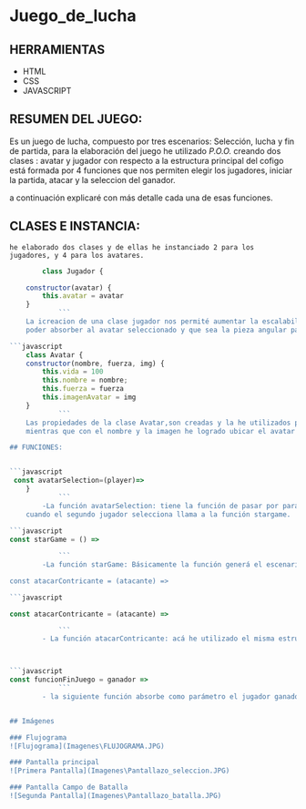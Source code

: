 # Juego_de_lucha
## HERRAMIENTAS
- HTML
- CSS
- JAVASCRIPT
## RESUMEN DEL JUEGO:

Es un juego de lucha, compuesto por tres escenarios:  Selección, lucha y fin de partida, para la elaboración del juego he utilizado *P.O.O.*  creando dos clases : avatar y jugador con respecto a la estructura principal del cofigo está formada
por 4 funciones que nos permiten elegir los jugadores, iniciar la partida, atacar y la seleccion del ganador. 

a continuación explicaré con más detalle cada una de esas funciones. 

## CLASES E INSTANCIA:  
    he elaborado dos clases y de ellas he instanciado 2 para los jugadores, y 4 para los avatares. 

```javascript
		class Jugador {

    constructor(avatar) {
        this.avatar = avatar
    }
			```
    La icreacion de una clase jugador nos permité aumentar la escalabilidad del juego, lo cual permite aumentar la cantidad de jugadores con mucha más facilidad y orden en nuestro codigo,  con respecto a la propiedad  *avatar = undifined*  con valor undefined para 
    poder absorber al avatar seleccionado y que sea la pieza angular para las estructuras de control que he utilizado. 

```javascript
	class Avatar {
    constructor(nombre, fuerza, img) {
        this.vida = 100
        this.nombre = nombre;
        this.fuerza = fuerza
        this.imagenAvatar = img
    }
			```
    Las propiedades de la clase Avatar,son creadas y la he utilizados para darle "vida", "identidad", "poder" e "imagen" al avatar, con la vida y el poder creé las condiciones de ataque y el fin del juego. 
    mientras que con el nombre y la imagen he logrado ubicar el avatar en todo el codigo. 

## FUNCIONES: 


```javascript
 const avatarSelection=(player)=>  
    }
			```  
        -La función avatarSelection: tiene la función de pasar por parárametro el jugador selección, gracias a un onclick que posee cada jugador, luego he utilizado un *switch* lo que permite formar una estructura de control más eficiente y ordenada. 
    cuando el segundo jugador selecciona llama a la función stargame.  
   
```javascript
const starGame = () => 

			```  
        -La función starGame: Básicamente la función generá el escenario de pelea y agrupando a los dos avatares seleccionado. 

const atacarContricante = (atacante) =>  

```javascript

const atacarContricante = (atacante) =>  

			```  
        - La función atacarContricante: acá he utilizado el misma estructura, un switch para que cuando el jugador ataque, sepa quien atacó y poder restar vida al oponente.



```javascript
const funcionFinJuego = ganador =>
			``` 
        - la siguiente función absorbe como parámetro el jugador ganador, mediante la condición de la vida del oponente que en este caso es igual a cero y a su vez genera otro escenario solo con el jugador ganador. 


## Imágenes 

### Flujograma 
![Flujograma](Imagenes\FLUJOGRAMA.JPG)

### Pantalla principal
![Primera Pantalla](Imagenes\Pantallazo_seleccion.JPG)

### Pantalla Campo de Batalla
![Segunda Pantalla](Imagenes\Pantallazo_batalla.JPG)

